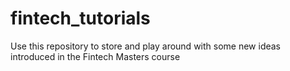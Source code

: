 # fintech_tutorials
Use this repository to store and play around with some new ideas introduced in the Fintech Masters course
